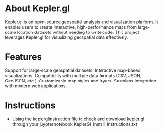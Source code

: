 # About Kepler.gl
Kepler.gl is an open-source geospatial analysis and visualization platform. It enables users to create interactive, 
high-performance maps from large-scale location datasets without needing to write code. 
This project leverages Kepler.gl for visualizing geospatial data effectively.


# Features
Support for large-scale geospatial datasets.
Interactive map-based visualizations.
Compatibility with multiple data formats (CSV, JSON, GeoJSON, etc.).
Customizable map styles and layers.
Seamless integration with modern web applications.

# Instructions 
- Using the keplerglinstruction file to check and download kepler.gl through your juypternotebook
  KeplerGl_Install_Instructions.txt 
